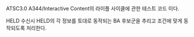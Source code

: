 ATSC3.0 A344/Interactive Content의 라이플 사이클에 관한 테스트 코드 이다.

HELD 수신시 HELD의 각 정보를 토대로 동작되는 BA 후보군을 추리고 조건에 맞게 동작되도록 처리한다.

